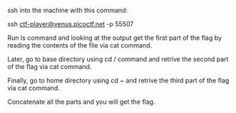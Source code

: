 ssh into the machine with this command:

ssh ctf-player@venus.picoctf.net -p 55507

Run ls command and looking at the output get the first part of the flag by reading the contents of the file via cat command.

Later, go to base directory using cd / command and retrive the second part of the flag via cat command.

Finally, go to home directory using cd ~ and retrive the third part of the flag via cat command. 

Concatenate all the parts and you will get the flag.